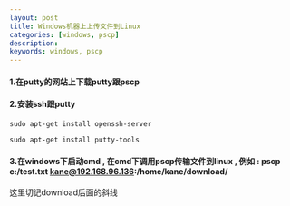 ```yaml
---
layout: post  
title: Windows机器上上传文件到Linux  
categories: [windows, pscp]  
description:   
keywords: windows, pscp  
---
```


#### 1.在putty的网站上下载putty跟pscp

#### 2.安装ssh跟putty
```
sudo apt-get install openssh-server

sudo apt-get install putty-tools
```
#### 3.在windows下启动cmd , 在cmd下调用pscp传输文件到linux , 例如 : pscp c:/test.txt kane@192.168.96.136:/home/kane/download/

这里切记download后面的斜线


